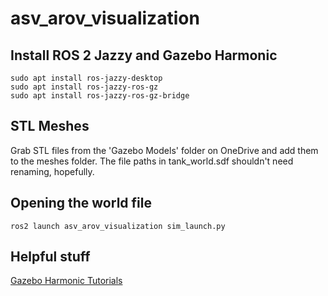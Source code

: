# asv_arov_visualization
## Install ROS 2 Jazzy and Gazebo Harmonic
```
sudo apt install ros-jazzy-desktop
sudo apt install ros-jazzy-ros-gz
sudo apt install ros-jazzy-ros-gz-bridge
```
## STL Meshes
Grab STL files from the 'Gazebo Models' folder on OneDrive and add them to the meshes folder. The file paths in tank_world.sdf shouldn't need renaming, hopefully.
## Opening the world file
```
ros2 launch asv_arov_visualization sim_launch.py
```
## Helpful stuff
[Gazebo Harmonic Tutorials](https://gazebosim.org/docs/harmonic/tutorials/)
